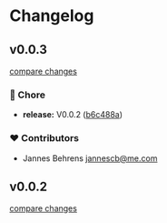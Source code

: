 # Changelog
## v0.0.3

[compare changes](https://github.com/aw-studio/nuxt-laravel-model-index/compare/v0.0.1...v0.0.3)

### 🏡 Chore

- **release:** V0.0.2 ([b6c488a](https://github.com/aw-studio/nuxt-laravel-model-index/commit/b6c488a))

### ❤️ Contributors

- Jannes Behrens <jannescb@me.com>

## v0.0.2

[compare changes](https://github.com/aw-studio/nuxt-laravel-model-index/compare/v0.0.1...v0.0.2)

